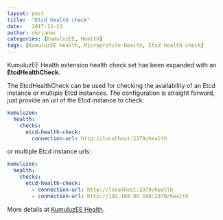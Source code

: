 ```yaml
---
layout: post
title:  "Etcd health check"
date:   2017-12-13
author: skrjanec
categories: [KumuluzEE, Health]
tags: [KumuluzEE Health, Microprofile-Health, Etcd health check]
---
```


KumuluzEE Health extension health check set has been expanded with an **EtcdHealthCheck**.

<!--more-->

The EtcdHealthCheck can be used for checking the availability of an Etcd instance or multiple Etcd instances. The configuration is straight forward, just provide an url of the Etcd instance to check:

```yaml
kumuluzee:
  health:
    checks:
      etcd-health-check:
        connection-url: http://localhost:2379/health
```

or multiple Etcd instance urls:

```yaml
kumuluzee:
  health:
    checks:
      etcd-health-check:
        - connection-url: http://localhost:2379/health
        - connection-url: http://192.168.99.100:2379/health
```

More details at [KumuluzEE Health](https://github.com/kumuluz/kumuluzee-health/blob/master/README.md).
